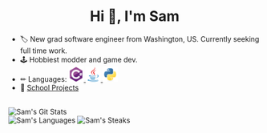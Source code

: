 <h1 align="center">Hi 👋, I'm Sam</h1>
<ul>
  <li>🏷 New grad software engineer from Washington, US. Currently seeking full time work.</li>
  <li>🕹 Hobbiest modder and game dev.</li>
  <li>✏ Languages: <a href="https://www.w3schools.com/cs/" target="_blank" rel="noreferrer"> <img src="https://raw.githubusercontent.com/devicons/devicon/master/icons/csharp/csharp-original.svg" alt="csharp" width="30" height="30"/> </a> <a href="https://www.java.com" target="_blank" rel="noreferrer"> <img src="https://raw.githubusercontent.com/devicons/devicon/master/icons/java/java-original.svg" alt="java" width="30" height="30"/> </a> <a href="https://www.python.org" target="_blank" rel="noreferrer"> <img src="https://raw.githubusercontent.com/devicons/devicon/master/icons/python/python-original.svg" alt="python" width="30" height="30"/> </a> </li>
  <li>📕 <a href="https://github.com/stars/dragoni7/lists/wsu-course-projects">School Projects</a></li>
</ul>

 <div>
   <br>
   <img src="https://github-readme-stats.vercel.app/api?username=dragoni7&theme=blueberry&show_icons=true&hide_border=false&count_private=true" alt="Sam's Git Stats"/>
   <br>
   <img src="https://github-readme-stats.vercel.app/api/top-langs?username=dragoni7&theme=blueberry&langs_count=10&show_icons=true&locale=en&layout=compact" alt="Sam's Languages"/>
   <img src="https://github-readme-streak-stats.herokuapp.com/?user=dragoni7&theme=blueberry&hide_border=false" alt="Sam's Steaks", height=215/>
</div>

